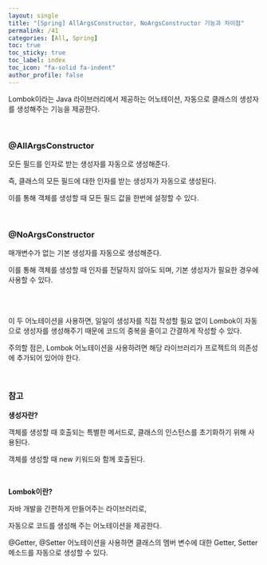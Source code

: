 ```yaml
---
layout: single
title: "[Spring] AllArgsConstructor, NoArgsConstructor 기능과 차이점"
permalink: /41
categories: [All, Spring]
toc: true
toc_sticky: true
toc_label: index
toc_icon: "fa-solid fa-indent"
author_profile: false
---
```


Lombok이라는 Java 라이브러리에서 제공하는 어노테이션, 자동으로 클래스의 생성자를 생성해주는 기능을 제공한다.

<br>

### @AllArgsConstructor

모든 필드를 인자로 받는 생성자를 자동으로 생성해준다.

즉, 클래스의 모든 필드에 대한 인자를 받는 생성자가 자동으로 생성된다.

이를 통해 객체를 생성할 때 모든 필드 값을 한번에 설정할 수 있다.

<br>

### @NoArgsConstructor

매개변수가 없는 기본 생성자를 자동으로 생성해준다.

이를 통해 객체를 생성할 때 인자를 전달하지 않아도 되며, 기본 생성자가 필요한 경우에 사용할 수 있다.

<br>

<br>

이 두 어노테이션을 사용하면, 일일이 생성자를 직접 작성할 필요 없이 Lombok이 자동으로 생성자를 생성해주기 때문에 코드의 중복을 줄이고 간결하게 작성할 수 있다.

주의할 점은, Lombok 어노테이션을 사용하려면 해당 라이브러리가 프로젝트의 의존성에 추가되어 있어야 한다.

<br>

### 참고

**생성자란?**

객체를 생성할 때 호출되는 특별한 메서드로, 클래스의 인스턴스를 초기화하기 위해 사용된다.

객체를 생성할 때  new 키워드와 함께 호출된다.

<br>

**Lombok이란?**

자바 개발을 간편하게 만들어주는 라이브러리로,

자동으로 코드를 생성해 주는 어노테이션을 제공한다.

@Getter, @Setter 어노테이션을 사용하면 클래스의 멤버 변수에 대한 Getter, Setter 메소드를 자동으로 생성할 수 있다.